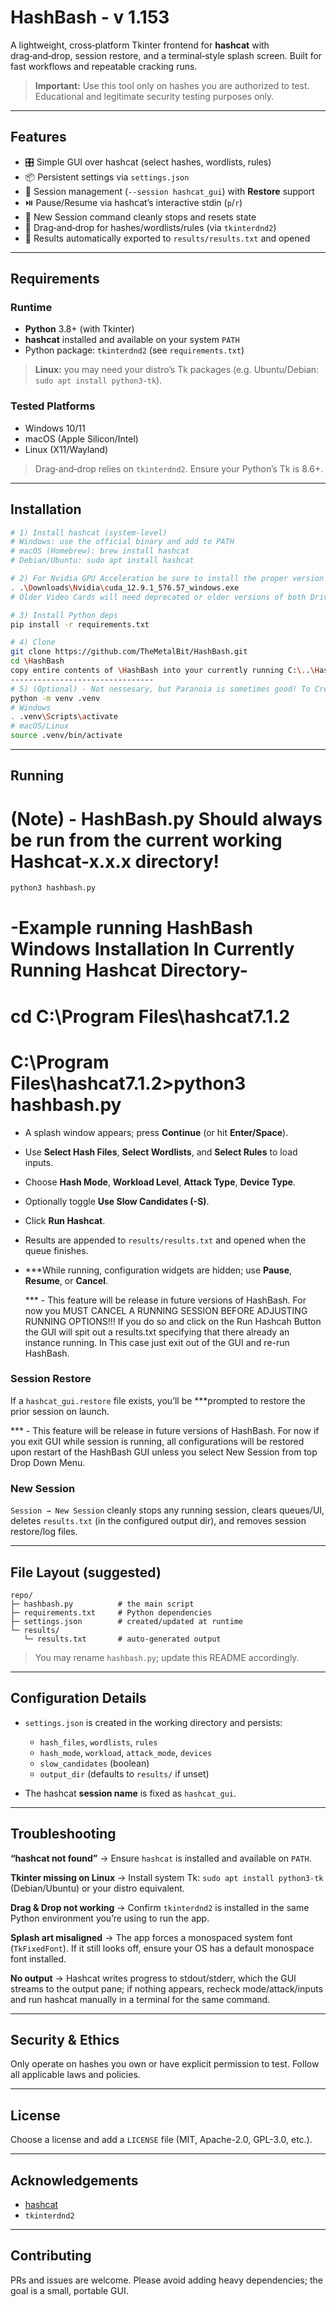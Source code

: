 # HashBash - v 1.153

A lightweight, cross‑platform Tkinter frontend for **hashcat** with drag‑and‑drop, session restore, and a terminal‑style splash screen. Built for fast workflows and repeatable cracking runs.

> **Important:** Use this tool only on hashes you are authorized to test. Educational and legitimate security testing purposes only.

---

## Features

* 🎛️ Simple GUI over hashcat (select hashes, wordlists, rules)
* 📦 Persistent settings via `settings.json`
* 🧷 Session management (`--session hashcat_gui`) with **Restore** support
* ⏯️ Pause/Resume via hashcat’s interactive stdin (`p`/`r`)
* 🧹 New Session command cleanly stops and resets state
* 🧲 Drag‑and‑drop for hashes/wordlists/rules (via `tkinterdnd2`)
* 📝 Results automatically exported to `results/results.txt` and opened

---

## Requirements

### Runtime

* **Python** 3.8+ (with Tkinter)
* **hashcat** installed and available on your system `PATH`
* Python package: `tkinterdnd2` (see `requirements.txt`)

> **Linux:** you may need your distro’s Tk packages (e.g. Ubuntu/Debian: `sudo apt install python3-tk`).

### Tested Platforms

* Windows 10/11
* macOS (Apple Silicon/Intel)
* Linux (X11/Wayland)

> Drag‑and‑drop relies on `tkinterdnd2`. Ensure your Python’s Tk is 8.6+.

---

## Installation

```bash
# 1) Install hashcat (system-level)
# Windows: use the official binary and add to PATH
# macOS (Homebrew): brew install hashcat
# Debian/Ubuntu: sudo apt install hashcat

# 2) For Nvidia GPU Acceleration be sure to install the proper version of Nvidia CUDA Developers Toolkit along for your Video Card! Also Be sure to have up-to-date Video Card Drivers INSTALLED!
. .\Downloads\Nvidia\cuda_12.9.1_576.57_windows.exe
# Older Video Cards will need deprecated or older versions of both Drivers and CUDA Dev Toolkits ALONG WITH VERSIONS OF HASHCAT!

# 3) Install Python deps
pip install -r requirements.txt

# 4) Clone
git clone https://github.com/TheMetalBit/HashBash.git
cd \HashBash
copy entire contents of \HashBash into your currently running C:\..\Hashcat-x.x.x directory. 
--------------------------------
# 5) (Optional) - Not nessesary, but Paranoia is sometimes good! To Create a Virtual Python Environment...
python -m venv .venv
# Windows
. .venv\Scripts\activate
# macOS/Linux
source .venv/bin/activate
```

---

## Running

# (Note) - HashBash.py Should always be run from the current working Hashcat-x.x.x directory! 
```bash
python3 hashbash.py
```
# -Example running HashBash Windows Installation In Currently Running Hashcat Directory-
# cd C:\Program Files\hashcat7.1.2
# C:\Program Files\hashcat7.1.2>python3 hashbash.py

* A splash window appears; press **Continue** (or hit **Enter/Space**).
* Use **Select Hash Files**, **Select Wordlists**, and **Select Rules** to load inputs.
* Choose **Hash Mode**, **Workload Level**, **Attack Type**, **Device Type**.
* Optionally toggle **Use Slow Candidates (-S)**.
* Click **Run Hashcat**.
* Results are appended to `results/results.txt` and opened when the queue finishes.
* \*\*\*While running, configuration widgets are hidden; use **Pause**, **Resume**, or **Cancel**.

  \*\*\* - This feature will be release in future versions of HashBash. For now you MUST CANCEL A RUNNING SESSION BEFORE ADJUSTING RUNNING OPTIONS!!! If you do so and click on the Run Hashcah Button the GUI will spit out a results.txt specifying that there already an instance running. In This case just exit out of the GUI and re-run HashBash.

### Session Restore

If a `hashcat_gui.restore` file exists, you’ll be \*\*\*prompted to restore the prior session on launch.

\*\*\* - This feature will be release in future versions of HashBash. For now if you exit GUI while session is running, all configurations will be restored upon restart of the HashBash GUI unless you select New Session from top Drop Down Menu.

### New Session

`Session → New Session` cleanly stops any running session, clears queues/UI, deletes `results.txt` (in the configured output dir), and removes session restore/log files.

---

## File Layout (suggested)

```
repo/
├─ hashbash.py          # the main script
├─ requirements.txt     # Python dependencies
├─ settings.json        # created/updated at runtime
└─ results/
   └─ results.txt       # auto-generated output
```

> You may rename `hashbash.py`; update this README accordingly.

---

## Configuration Details

* `settings.json` is created in the working directory and persists:

  * `hash_files`, `wordlists`, `rules`
  * `hash_mode`, `workload`, `attack_mode`, `devices`
  * `slow_candidates` (boolean)
  * `output_dir` (defaults to `results/` if unset)

* The hashcat **session name** is fixed as `hashcat_gui`.

---

## Troubleshooting

**“hashcat not found”** → Ensure `hashcat` is installed and available on `PATH`.

**Tkinter missing on Linux** → Install system Tk: `sudo apt install python3-tk` (Debian/Ubuntu) or your distro equivalent.

**Drag & Drop not working** → Confirm `tkinterdnd2` is installed in the same Python environment you’re using to run the app.

**Splash art misaligned** → The app forces a monospaced system font (`TkFixedFont`). If it still looks off, ensure your OS has a default monospace font installed.

**No output** → Hashcat writes progress to stdout/stderr, which the GUI streams to the output pane; if nothing appears, recheck mode/attack/inputs and run hashcat manually in a terminal for the same command.

---

## Security & Ethics

Only operate on hashes you own or have explicit permission to test. Follow all applicable laws and policies.

---

## License

Choose a license and add a `LICENSE` file (MIT, Apache-2.0, GPL-3.0, etc.).

---

## Acknowledgements

* [hashcat](https://hashcat.net/hashcat/)
* `tkinterdnd2`

---

## Contributing

PRs and issues are welcome. Please avoid adding heavy dependencies; the goal is a small, portable GUI.
